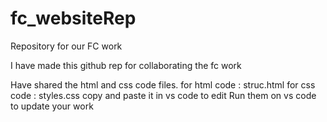 # fc_websiteRep
Repository for our FC work

I have made this github rep for collaborating the fc work

Have shared the html and css code files.
for html code : struc.html
for css code : styles.css
copy and paste it in vs code to edit
Run them on vs code to update your work
